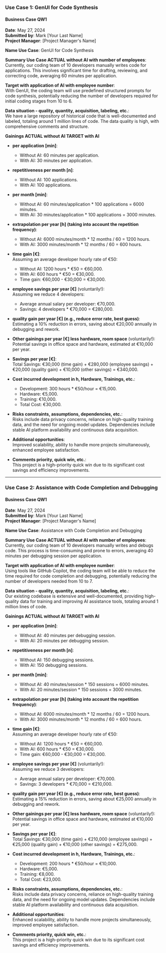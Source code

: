 ### Use Case 1: GenUI for Code Synthesis

#### Business Case QW1

**Date**: May 27, 2024  
**Submitted by**: Mark [Your Last Name]  
**Project Manager**: [Project Manager's Name]

**Name Use Case**: GenUI for Code Synthesis

**Summary Use Case ACTUAL without AI with number of employees**:  
Currently, our coding team of 10 developers manually writes code for applications. This involves significant time for drafting, reviewing, and correcting code, averaging 60 minutes per application.

**Target with application of AI with employee number**:  
With GenUI, the coding team will use predefined structured prompts for code synthesis, potentially reducing the number of developers required for initial coding stages from 10 to 6.

**Data situation - quality, quantity, acquisition, labeling, etc.**:  
We have a large repository of historical code that is well-documented and labeled, totaling around 1 million lines of code. The data quality is high, with comprehensive comments and structure.

**Gainings ACTUAL without AI TARGET with AI**

- **per application [min]**:
  - Without AI: 60 minutes per application.
  - With AI: 30 minutes per application.
  
- **repetitiveness per month [n]**:
  - Without AI: 100 applications.
  - With AI: 100 applications.

- **per month [min]**: 
  - Without AI: 60 minutes/application * 100 applications = 6000 minutes.
  - With AI: 30 minutes/application * 100 applications = 3000 minutes.

- **extrapolation per year [h] (taking into account the repetition frequency)**:
  - Without AI: 6000 minutes/month * 12 months / 60 = 1200 hours.
  - With AI: 3000 minutes/month * 12 months / 60 = 600 hours.

- **time gain [€]**:  
  Assuming an average developer hourly rate of €50:
  - Without AI: 1200 hours * €50 = €60,000.
  - With AI: 600 hours * €50 = €30,000.
  - Time gain: €60,000 - €30,000 = €30,000.

- **employee savings per year [€]** (voluntarily!):  
  Assuming we reduce 4 developers:
  - Average annual salary per developer: €70,000.
  - Savings: 4 developers * €70,000 = €280,000.

- **quality gain per year [€] (e.g., reduce error rate, best guess)**:  
  Estimating a 10% reduction in errors, saving about €20,000 annually in debugging and rework.

- **Other gainings per year [€] less hardware, room space** (voluntarily!):  
  Potential savings in office space and hardware, estimated at €10,000 per year.

- **Savings per year [€]**:  
  Total Savings: €30,000 (time gain) + €280,000 (employee savings) + €20,000 (quality gain) + €10,000 (other savings) = €340,000.

- **Cost incurred development in h, Hardware, Trainings, etc.**:  
  - Development: 300 hours * €50/hour = €15,000.
  - Hardware: €5,000.
  - Training: €10,000.
  - Total Cost: €30,000.

- **Risks constraints, assumptions, dependencies, etc.**:  
  Risks include data privacy concerns, reliance on high-quality training data, and the need for ongoing model updates. Dependencies include stable AI platform availability and continuous data acquisition.

- **Additional opportunities**:  
  Improved scalability, ability to handle more projects simultaneously, enhanced employee satisfaction.

- **Comments priority, quick win, etc.**:  
  This project is a high-priority quick win due to its significant cost savings and efficiency improvements.

---

### Use Case 2: Assistance with Code Completion and Debugging

#### Business Case QW1

**Date**: May 27, 2024  
**Submitted by**: Mark [Your Last Name]  
**Project Manager**: [Project Manager's Name]

**Name Use Case**: Assistance with Code Completion and Debugging

**Summary Use Case ACTUAL without AI with number of employees**:  
Currently, our coding team of 10 developers manually writes and debugs code. This process is time-consuming and prone to errors, averaging 40 minutes per debugging session per application.

**Target with application of AI with employee number**:  
Using tools like GitHub Copilot, the coding team will be able to reduce the time required for code completion and debugging, potentially reducing the number of developers needed from 10 to 7.

**Data situation - quality, quantity, acquisition, labeling, etc.**:  
Our existing codebase is extensive and well-documented, providing high-quality data for training and improving AI assistance tools, totaling around 1 million lines of code.

**Gainings ACTUAL without AI TARGET with AI**

- **per application [min]**:
  - Without AI: 40 minutes per debugging session.
  - With AI: 20 minutes per debugging session.
  
- **repetitiveness per month [n]**:
  - Without AI: 150 debugging sessions.
  - With AI: 150 debugging sessions.

- **per month [min]**: 
  - Without AI: 40 minutes/session * 150 sessions = 6000 minutes.
  - With AI: 20 minutes/session * 150 sessions = 3000 minutes.

- **extrapolation per year [h] (taking into account the repetition frequency)**:
  - Without AI: 6000 minutes/month * 12 months / 60 = 1200 hours.
  - With AI: 3000 minutes/month * 12 months / 60 = 600 hours.

- **time gain [€]**:  
  Assuming an average developer hourly rate of €50:
  - Without AI: 1200 hours * €50 = €60,000.
  - With AI: 600 hours * €50 = €30,000.
  - Time gain: €60,000 - €30,000 = €30,000.

- **employee savings per year [€]** (voluntarily!):  
  Assuming we reduce 3 developers:
  - Average annual salary per developer: €70,000.
  - Savings: 3 developers * €70,000 = €210,000.

- **quality gain per year [€] (e.g., reduce error rate, best guess)**:  
  Estimating a 15% reduction in errors, saving about €25,000 annually in debugging and rework.

- **Other gainings per year [€] less hardware, room space** (voluntarily!):  
  Potential savings in office space and hardware, estimated at €10,000 per year.

- **Savings per year [€]**:  
  Total Savings: €30,000 (time gain) + €210,000 (employee savings) + €25,000 (quality gain) + €10,000 (other savings) = €275,000.

- **Cost incurred development in h, Hardware, Trainings, etc.**:  
  - Development: 200 hours * €50/hour = €10,000.
  - Hardware: €5,000.
  - Training: €8,000.
  - Total Cost: €23,000.

- **Risks constraints, assumptions, dependencies, etc.**:  
  Risks include data privacy concerns, reliance on high-quality training data, and the need for ongoing model updates. Dependencies include stable AI platform availability and continuous data acquisition.

- **Additional opportunities**:  
  Enhanced scalability, ability to handle more projects simultaneously, improved employee satisfaction.

- **Comments priority, quick win, etc.**:  
  This project is a high-priority quick win due to its significant cost savings and efficiency improvements.
